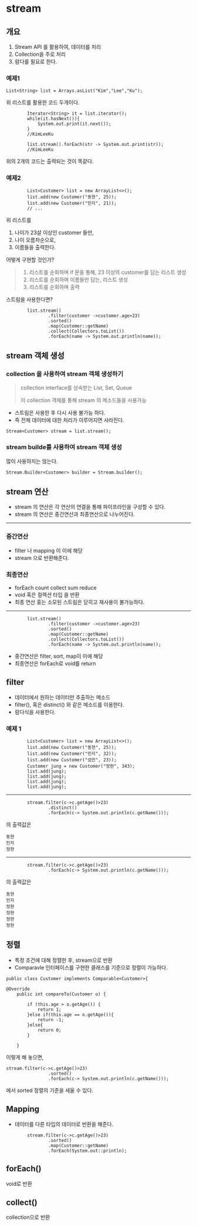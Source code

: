 # stream

## 개요
1. Stream API 를 활용하여, 데이터를 처리
2. Collection을 주로 처리
3. 람다를 필요로 한다.
### 예제1
```
List<String> list = Arrays.asList("Kim","Lee","Ku");
```
위 리스트를 활용한 코드 두개이다.
```
        Iterator<String> it = list.iterator();
        while(it.hasNext()){
            System.out.print(it.next());
        }
        //KimLeeKu
```
```
        list.stream().forEach(str -> System.out.print(str));
        //KimLeeKu
```
위의 2개의 코드는 출력되는 것이 똑같다.

### 예제2
```
        List<Customer> list = new ArrayList<>();
        list.add(new Customer("동현", 25));
        list.add(new Customer("민지", 21));
        // ...
```
위 리스트를
1. 나이가 23살 이상인 customer 들만,
2. 나이 오름차순으로,
3. 이름들을 출력한다. 

어떻게 구현할 것인가?
> 1. 리스트를 순회하며 if 문을 통해, 23 이상의 customer를 담는 리스트 생성
> 2. 리스트를 순회하며 이름들만 담는, 리스트 생성
> 3. 리스트를 순회하며 출력

스트림을 사용한다면?
```
        list.stream()
                .filter(customer ->customer.age>23)
                .sorted()
                .map(Customer::getName)
                .collect(Collectors.toList())
                .forEach(name -> System.out.println(name));
```
## stream 객체 생성
### collection 을 사용하여 stream 객체 생성하기
> collection interface를 상속받는 List, Set, Queue
> 
> 이 collection 객체를 통해 stream 의 메소드들을 사용가능

- 스트림은 사용한 후 다시 사용 불가능 하다.
- 즉 전체 데이터에 대한 처리가 이루어지면 사라진다.
```
Stream<Customer> stream = list.stream();
```
### stream builde를 사용하여 stream 객체 생성
많이 사용하지는 않는다.
```
Stream.Builder<Customer> builder = Stream.builder();
```
## stream 연산
- stream 의 연산은 각 연산의 연결을 통해 파이프라인을 구성할 수 있다.
- stream 의 연산은 중간연산과 최종연산으로 나누어진다.
---
### 중간연산
- filter 나 mapping 이 이에 해당
- stream 으로 반환해준다.
### 최종연산
- forEach count collect sum reduce
- void 혹은 컬렉션 타입 을 반환
- 최종 연산 훙는 소모된 스트림은 닫히고 재사용이 불가능하다.
---
```
        list.stream()
                .filter(customer ->customer.age>23)
                .sorted()
                .map(Customer::getName)
                .collect(Collectors.toList())
                .forEach(name -> System.out.println(name));
```
- 중간연산은 filter, sort, map이 이에 해당
- 최종연산은 forEach로 void를 return
## filter
- 데이터에서 원하는 데이터만 추출하는 메소드
- filter(), 혹은 distinct() 와 같은 메소드를 이용한다.
- 람다식을 사용한다.
### 예제 1
```
        List<Customer> list = new ArrayList<>();
        list.add(new Customer("동현", 25));
        list.add(new Customer("민지", 32));
        list.add(new Customer("성만", 23));
        Customer jung = new Customer("정현", 343);
        list.add(jung);
        list.add(jung);
        list.add(jung);
        list.add(jung);
```
----
```
        stream.filter(c->c.getAge()>23)
                .distinct()
                .forEach(c-> System.out.println(c.getName()));
```
의 출력값은
```
동현
민지
정현
```
---
```
        stream.filter(c->c.getAge()>23)
                .forEach(c-> System.out.println(c.getName()));
```
의 출력값은 
```
동현
민지
정현
정현
정현
정현
```
## 정렬
- 특정 조건에 대해 정렬한 후, stream으로 반환
- Comparavle 인터페이스를 구현한 클래스를 기준으로 정렬이 가능하다.
```
public class Customer implements Comparable<Customer>{
```
```
@Override
    public int compareTo(Customer o) {

        if (this.age > o.getAge()) {
            return 1;
        }else if(this.age == o.getAge()){
            return -1;
        }else{
            return 0;
        }

    }
```
이렇게 해 놓으면, 
```
stream.filter(c->c.getAge()>23)
                .sorted()
                .forEach(c-> System.out.println(c.getName()));
```
에서 sorted 정렬의 기준을 세울 수 있다.
## Mapping
- 데이터를 다른 타입의 데이터로 반환을 해준다.
```
        stream.filter(c->c.getAge()>23)
                .sorted()
                .map(Customer::getName)
                .forEach(System.out::println);
```
## forEach()
void로 반환
## collect()
collection으로 반환